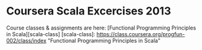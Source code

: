 Coursera Scala Excercises 2013
==============================

Course classes & assignments are here: [Functional Programming Principles in Scala][scala-class]
[scala-class]: https://class.coursera.org/progfun-002/class/index "Functional Programming Principles in Scala"
